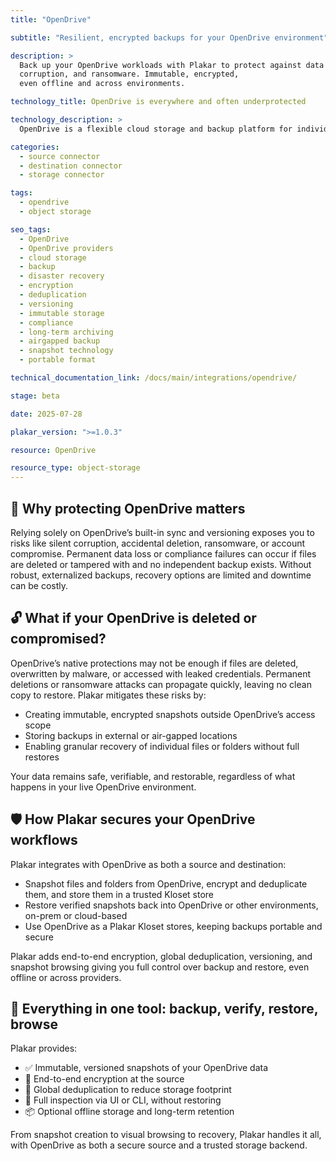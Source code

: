 ```yaml
---
title: "OpenDrive"

subtitle: "Resilient, encrypted backups for your OpenDrive environment"

description: >
  Back up your OpenDrive workloads with Plakar to protect against data loss,
  corruption, and ransomware. Immutable, encrypted,
  even offline and across environments.

technology_title: OpenDrive is everywhere and often underprotected

technology_description: >
  OpenDrive is a flexible cloud storage and backup platform for individuals and businesses, supporting file sync, online storage, and collaboration. Its accessibility and ease of use make it a popular choice for storing critical data, but native protections like versioning and trash bins are limited and can be bypassed or exhausted. Plakar helps secure OpenDrive by providing encrypted, immutable backups, ensuring you can restore files after deletion, corruption, or compromise, and maintain compliance and resilience across environments.

categories:
  - source connector
  - destination connector
  - storage connector

tags:
  - opendrive
  - object storage

seo_tags:
  - OpenDrive
  - OpenDrive providers
  - cloud storage
  - backup
  - disaster recovery
  - encryption
  - deduplication
  - versioning
  - immutable storage
  - compliance
  - long-term archiving
  - airgapped backup
  - snapshot technology
  - portable format

technical_documentation_link: /docs/main/integrations/opendrive/

stage: beta

date: 2025-07-28

plakar_version: ">=1.0.3"

resource: OpenDrive

resource_type: object-storage
---
```


## 🧠 Why protecting OpenDrive matters

Relying solely on OpenDrive’s built-in sync and versioning exposes you to risks like silent corruption, accidental deletion, ransomware, or account compromise. Permanent data loss or compliance failures can occur if files are deleted or tampered with and no independent backup exists. Without robust, externalized backups, recovery options are limited and downtime can be costly.

## 🔓 What if your OpenDrive is deleted or compromised?

OpenDrive’s native protections may not be enough if files are deleted, overwritten by malware, or accessed with leaked credentials. Permanent deletions or ransomware attacks can propagate quickly, leaving no clean copy to restore. Plakar mitigates these risks by:

- Creating immutable, encrypted snapshots outside OpenDrive’s access scope
- Storing backups in external or air-gapped locations
- Enabling granular recovery of individual files or folders without full restores

Your data remains safe, verifiable, and restorable, regardless of what happens in your live OpenDrive environment.

## 🛡️ How Plakar secures your OpenDrive workflows

Plakar integrates with OpenDrive as both a source and destination:

- Snapshot files and folders from OpenDrive, encrypt and deduplicate them, and store them in a trusted Kloset store
- Restore verified snapshots back into OpenDrive or other environments, on-prem or cloud-based
- Use OpenDrive as a Plakar Kloset stores, keeping backups portable and secure

Plakar adds end-to-end encryption, global deduplication, versioning, and snapshot browsing giving you full control over backup and restore, even offline or across providers.

## 🧰 Everything in one tool: backup, verify, restore, browse

Plakar provides:

- ✅ Immutable, versioned snapshots of your OpenDrive data
- 🔐 End-to-end encryption at the source
- 🧠 Global deduplication to reduce storage footprint
- 🔎 Full inspection via UI or CLI, without restoring
- 📦 Optional offline storage and long-term retention

From snapshot creation to visual browsing to recovery, Plakar handles it all, with OpenDrive as both a secure source and a trusted storage backend.
